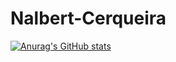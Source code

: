 # Nalbert-Cerqueira

[![Anurag's GitHub stats](https://github-readme-stats.vercel.app/api?username=nalbertcp)](https://github.com/anuraghazra/github-readme-stats)
